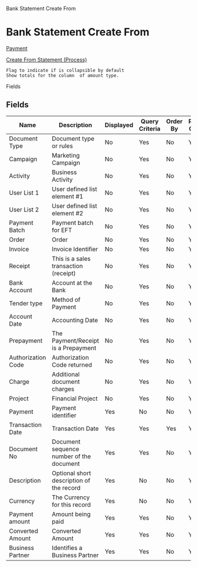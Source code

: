 
Bank Statement Create From
# Bank Statement Create From



[Payment](../../window-payment.md)

[Create From Statement (Process)](../../process-sbp_createfromstatement.md)

```
Flag to indicate if is collapsible by default
Show totals for the column  of amount type.
```
Fields
## Fields




Name               | Description                              | Displayed | Query Criteria | Order By | Read Only | Mandatory
------------------ | ---------------------------------------- | --------- | -------------- | -------- | --------- | ---------
Document Type      | Document type or rules                   | No        | Yes            | No       | Yes       | No       
Campaign           | Marketing Campaign                       | No        | Yes            | No       | Yes       | No       
Activity           | Business Activity                        | No        | Yes            | No       | Yes       | No       
User List 1        | User defined list element #1             | No        | Yes            | No       | Yes       | No       
User List 2        | User defined list element #2             | No        | Yes            | No       | Yes       | No       
Payment Batch      | Payment batch for EFT                    | No        | Yes            | No       | Yes       | No       
Order              | Order                                    | No        | Yes            | No       | Yes       | No       
Invoice            | Invoice Identifier                       | No        | Yes            | No       | Yes       | No       
Receipt            | This is a sales transaction (receipt)    | No        | Yes            | No       | Yes       | No       
Bank Account       | Account at the Bank                      | No        | Yes            | No       | Yes       | No       
Tender type        | Method of Payment                        | No        | Yes            | No       | Yes       | No       
Account Date       | Accounting Date                          | No        | Yes            | No       | Yes       | No       
Prepayment         | The Payment/Receipt is a Prepayment      | No        | Yes            | No       | Yes       | No       
Authorization Code | Authorization Code returned              | No        | Yes            | No       | Yes       | No       
Charge             | Additional document charges              | No        | Yes            | No       | Yes       | No       
Project            | Financial Project                        | No        | Yes            | No       | Yes       | No       
Payment            | Payment identifier                       | Yes       | No             | No       | Yes       | No       
Transaction Date   | Transaction Date                         | Yes       | Yes            | Yes      | Yes       | No       
Document No        | Document sequence number of the document | Yes       | Yes            | No       | Yes       | No       
Description        | Optional short description of the record | Yes       | No             | No       | Yes       | No       
Currency           | The Currency for this record             | Yes       | No             | No       | Yes       | No       
Payment amount     | Amount being paid                        | Yes       | Yes            | No       | Yes       | No       
Converted Amount   | Converted Amount                         | Yes       | Yes            | No       | Yes       | No       
Business Partner   | Identifies a Business Partner            | Yes       | Yes            | No       | Yes       | No       
